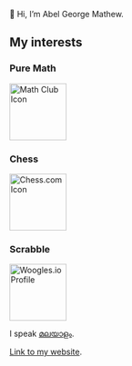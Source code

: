 👋 Hi, I’m Abel George Mathew.

## My interests
### Pure Math
<a href="https://sites.google.com/view/online-math-club"><img src="https://github.com/user-attachments/assets/0f146ae3-4da5-4d9c-a179-c30e59aca854" height="100" alt="Math Club Icon"></a>

### Chess
<a href="https://www.chess.com/member/ZVFrozel"><img src="https://github.com/user-attachments/assets/fbe4e53f-cd05-42e8-9b76-e03253b49883" height="100" alt="Chess.com Icon"></a>

### Scrabble
<a href="https://woogles.io/profile/zvfrozel"><img src="https://github.com/user-attachments/assets/5665cbd7-39e0-4a40-8337-fcb70e045b41" height="100" alt="Woogles.io Profile"></a>

I speak [മലയാളം](https://en.wikipedia.org/wiki/Malayalam).

[Link to my website](https://www.youtube.com/watch?v=dQw4w9WgXcQ).
